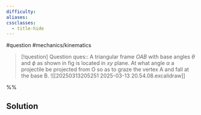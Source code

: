 ```yaml
---
difficulty: 
aliases: 
cssclasses:
  - title-hide
---
```

#question #mechanics/kinematics 

> [!question] Question 
> ques:: A triangular frame $OAB$ with base angles $\theta$ and $\phi$ as shown in fig is located in $xy$ plane. At what angle $\alpha$ a projectile be projected from O so as to graze the vertex A and fall at the base B. ![[20250313205251 2025-03-13 20.54.08.excalidraw]]

%%
## Solution


